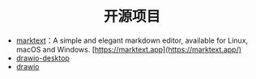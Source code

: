 <h1 align="center">开源项目</h1>



* [marktext](https://github.com/marktext/marktext)：A simple and elegant markdown editor, available for Linux, macOS and Windows. [https://marktext.app](https://marktext.app/)
* [drawio-desktop](https://github.com/jgraph/drawio-desktop)
* [drawio](https://github.com/jgraph/drawio)
